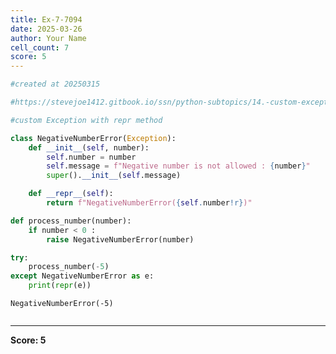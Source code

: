 ```yaml
---
title: Ex-7-7094
date: 2025-03-26
author: Your Name
cell_count: 7
score: 5
---
```


```python
#created at 20250315
```


```python
#https://stevejoe1412.gitbook.io/ssn/python-subtopics/14.-custom-exceptions
```


```python
#custom Exception with repr method
```


```python
class NegativeNumberError(Exception):
    def __init__(self, number):
        self.number = number
        self.message = f"Negative number is not allowed : {number}"
        super().__init__(self.message)

    def __repr__(self):
        return f"NegativeNumberError({self.number!r})"
```


```python
def process_number(number):
    if number < 0 :
        raise NegativeNumberError(number)
```


```python
try:
    process_number(-5)
except NegativeNumberError as e:
    print(repr(e))
```

    NegativeNumberError(-5)



```python

```


---
**Score: 5**